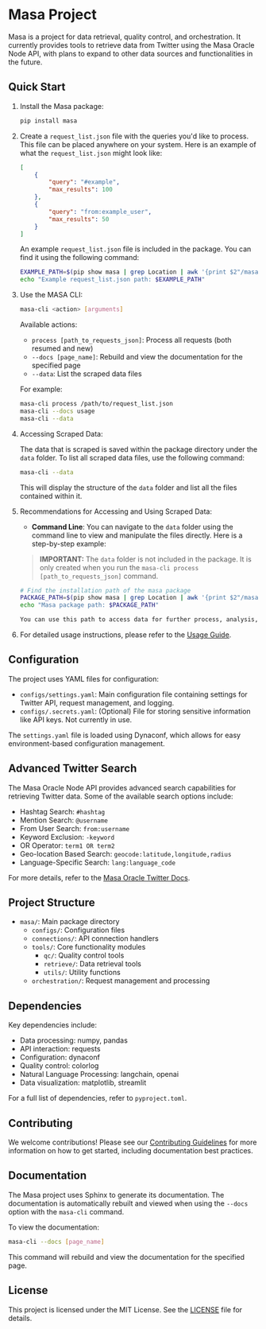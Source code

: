 # Masa Project

Masa is a project for data retrieval, quality control, and orchestration. It currently provides tools to retrieve data from Twitter using the Masa Oracle Node API, with plans to expand to other data sources and functionalities in the future.

## Quick Start

1. Install the Masa package:

   ```bash
   pip install masa
   ```

2. Create a `request_list.json` file with the queries you'd like to process. This file can be placed anywhere on your system. Here is an example of what the `request_list.json` might look like:

   ```json
   [
       {
           "query": "#example",
           "max_results": 100
       },
       {
           "query": "from:example_user",
           "max_results": 50
       }
   ]
   ```

   An example `request_list.json` file is included in the package. You can find it using the following command:

   ```bash
   EXAMPLE_PATH=$(pip show masa | grep Location | awk '{print $2"/masa/request_list.json"}')
   echo "Example request_list.json path: $EXAMPLE_PATH"
   ```

3. Use the MASA CLI:

   ```bash
   masa-cli <action> [arguments]
   ```

   Available actions:
   - `process [path_to_requests_json]`: Process all requests (both resumed and new)
   - `--docs [page_name]`: Rebuild and view the documentation for the specified page
   - `--data`: List the scraped data files

   For example:

   ```bash
   masa-cli process /path/to/request_list.json
   masa-cli --docs usage
   masa-cli --data
   ```

4. Accessing Scraped Data:

   The data that is scraped is saved within the package directory under the `data` folder. To list all scraped data files, use the following command:

   ```bash
   masa-cli --data
   ```

   This will display the structure of the `data` folder and list all the files contained within it.

5. Recommendations for Accessing and Using Scraped Data:

   - **Command Line**: You can navigate to the `data` folder using the command line to view and manipulate the files directly. Here is a step-by-step example:

   > **IMPORTANT:** The `data` folder is not included in the package. It is only created when you run the `masa-cli process [path_to_requests_json]` command.

     ```bash
     # Find the installation path of the masa package
     PACKAGE_PATH=$(pip show masa | grep Location | awk '{print $2"/masa"}')
     echo "Masa package path: $PACKAGE_PATH"

     You can use this path to access data for further process, analysis, and utilization with agents.

6. For detailed usage instructions, please refer to the [Usage Guide](usage.rst).

## Configuration

The project uses YAML files for configuration:

- `configs/settings.yaml`: Main configuration file containing settings for Twitter API, request management, and logging.
- `configs/.secrets.yaml`: (Optional) File for storing sensitive information like API keys. Not currently in use.

The `settings.yaml` file is loaded using Dynaconf, which allows for easy environment-based configuration management.

## Advanced Twitter Search

The Masa Oracle Node API provides advanced search capabilities for retrieving Twitter data. Some of the available search options include:

- Hashtag Search: `#hashtag`
- Mention Search: `@username`
- From User Search: `from:username`
- Keyword Exclusion: `-keyword`
- OR Operator: `term1 OR term2`
- Geo-location Based Search: `geocode:latitude,longitude,radius`
- Language-Specific Search: `lang:language_code`

For more details, refer to the [Masa Oracle Twitter Docs](xtwitter_advanced.rst).

## Project Structure

- `masa/`: Main package directory
  - `configs/`: Configuration files
  - `connections/`: API connection handlers
  - `tools/`: Core functionality modules
    - `qc/`: Quality control tools
    - `retrieve/`: Data retrieval tools
    - `utils/`: Utility functions
  - `orchestration/`: Request management and processing

## Dependencies

Key dependencies include:

- Data processing: numpy, pandas
- API interaction: requests
- Configuration: dynaconf
- Quality control: colorlog
- Natural Language Processing: langchain, openai
- Data visualization: matplotlib, streamlit

For a full list of dependencies, refer to `pyproject.toml`.

## Contributing

We welcome contributions! Please see our [Contributing Guidelines](CONTRIBUTING.md) for more information on how to get started, including documentation best practices.

## Documentation

The Masa project uses Sphinx to generate its documentation. The documentation is automatically rebuilt and viewed when using the `--docs` option with the `masa-cli` command.

To view the documentation:

```bash
masa-cli --docs [page_name]
```

This command will rebuild and view the documentation for the specified page.

## License

This project is licensed under the MIT License. See the [LICENSE](../../LICENSE) file for details.
